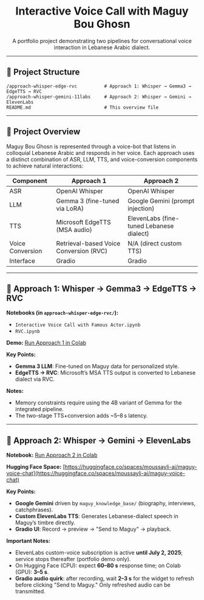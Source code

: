 <div align="center">

# Interactive Voice Call with Maguy Bou Ghosn

A portfolio project demonstrating two pipelines for conversational voice interaction in Lebanese Arabic dialect.

</div>

---

## 📁 Project Structure

```
/approach-whisper-edge-rvc          # Approach 1: Whisper → Gemma3 → EdgeTTS → RVC
/approach-whisper-gemini-11labs     # Approach 2: Whisper → Gemini → ElevenLabs
README.md                           # This overview file
```

---

## 📝 Project Overview

Maguy Bou Ghosn is represented through a voice-bot that listens in colloquial Lebanese Arabic and responds in her voice. Each approach uses a distinct combination of ASR, LLM, TTS, and voice-conversion components to achieve natural interactions:

| Component        | Approach 1                             | Approach 2                               |
| ---------------- | -------------------------------------- | ---------------------------------------- |
| ASR              | OpenAI Whisper                         | OpenAI Whisper                           |
| LLM              | Gemma 3 (fine-tuned via LoRA)          | Google Gemini (prompt injection)         |
| TTS              | Microsoft EdgeTTS (MSA audio)          | ElevenLabs (fine-tuned Lebanese dialect) |
| Voice Conversion | Retrieval-based Voice Conversion (RVC) | N/A (direct custom TTS)                  |
| Interface        | Gradio                                 | Gradio                                   |

---

## 🚀 Approach 1: Whisper → Gemma3 → EdgeTTS → RVC

**Notebooks (in `approach-whisper-edge-rvc/`):**

* `Interactive Voice Call with Famous Actor.ipynb`
* `RVC.ipynb`

**Demo:**
[Run Approach 1 in Colab](https://colab.research.google.com/drive/1a8S8cqiVpaz2R4PCb7eH6zZbHiXvPIJF)

**Key Points:**

* **Gemma 3 LLM**: Fine-tuned on Maguy data for personalized style.
* **EdgeTTS → RVC**: Microsoft’s MSA TTS output is converted to Lebanese dialect via RVC.

**Notes:**

* Memory constraints require using the 4B variant of Gemma for the integrated pipeline.
* The two-stage TTS+conversion adds \~5–8 s latency.

---

## 🚀 Approach 2: Whisper → Gemini → ElevenLabs

**Notebook:**
[Run Approach 2 in Colab](https://colab.research.google.com/drive/1OLPctrVLVyocPHtYTYdmCGLBGkZO3ddY?usp=sharing)

**Hugging Face Space:**
[https://huggingface.co/spaces/moussayli-ai/maguy-voice-chat](https://huggingface.co/spaces/moussayli-ai/maguy-voice-chat)

**Key Points:**

* **Google Gemini** driven by `maguy_knowledge_base/` (biography, interviews, catchphrases).
* **Custom ElevenLabs TTS**: Generates Lebanese-dialect speech in Maguy’s timbre directly.
* **Gradio UI**: Record → preview → "Send to Maguy" → playback.

**Important Notes:**

* ElevenLabs custom-voice subscription is active **until July 2, 2025**; service stops thereafter (portfolio demo only).
* On Hugging Face (CPU): expect **60–80 s** response time; on Colab (GPU): **3–5 s**.
* **Gradio audio quirk**: after recording, wait **2–3 s** for the widget to refresh before clicking "Send to Maguy." Only refreshed audio can be transmitted.

